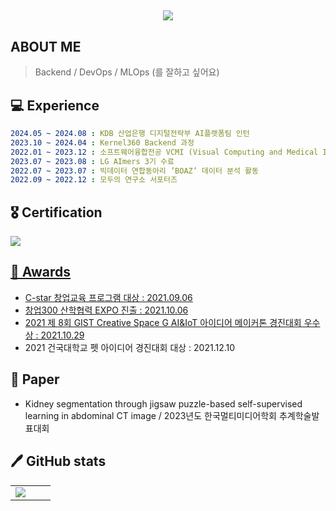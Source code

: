 <h2 align="center">
<img src="https://capsule-render.vercel.app/api?type=cylinder&color=E3A6AE&height=200&section=header&text=c0olcode&fontSize=80" />
</h2>




## ABOUT ME
> Backend / DevOps / MLOps (를 잘하고 싶어요)

## 💻 Experience
```yaml
2024.05 ~ 2024.08 : KDB 산업은행 디지털전략부 AI플랫폼팀 인턴
2023.10 ~ 2024.04 : Kernel360 Backend 과정
2022.01 ~ 2023.12 : 소프트웨어융합전공 VCMI (Visual Computing and Medical Imaging) 학부연구
2023.07 ~ 2023.08 : LG AImers 3기 수료
2022.07 ~ 2023.07 : 빅데이터 연합동아리 ’BOAZ’ 데이터 분석 활동
2022.09 ~ 2022.12 : 모두의 연구소 서포터즈
```
<!-- 자료구조 전공과목연계 실습튜터 : 2021.03.06 ~ 2021.06.16
소프트웨어융합학과 스터디동아리 ‘Muyaho’ 팀장 : 2021.03.06 ~ 2021.06.30
정보보호학과 소학회 ‘INTERLUDE’ 활동 : 2021.03.06 ~ 2021.07.01 -->

## 🎖️ Certification
<a href="https://www.credly.com/badges/c8eabb02-0f74-4629-a0be-70c6d048c9cb/public_url">
          <img src="https://github.com/user-attachments/assets/fd90495c-b055-4970-8ced-759ec9f206ce">


## 🥇 Awards
- C-star 창업교육 프로그램 대상 : 2021.09.06
- [창업300 산학협력 EXPO 진출 : 2021.10.06](http://festival.u300.kr/cms/process/invest_2021/view.asp?c_show_no=71&c_check_no=64&c_relation=809&c_relation2=903&c_team_no=2566&c_festival_type=&s_text=wonq)
- [2021 제 8회 GIST Creative Space G AI&IoT 아이디어 메이커톤 경진대회 우수상 : 2021.10.29](https://github.com/yejincode/petviews.git)
- 2021 건국대학교 펫 아이디어 경진대회 대상 : 2021.12.10
  

## 🔭 Paper
- Kidney segmentation through jigsaw puzzle-based self-supervised learning in abdominal CT image / 2023년도 한국멀티미디어학회 추계학술발표대회


## 🖊️ GitHub stats
<div align="center">
  <table>
    <tr>
      <td width="50%" valign="top">
        <a href="https://render.gitanimals.org/farms/c0olcode">
          <img src="https://render.gitanimals.org/farms/c0olcode"/>
        </a>
    </tr>
  </table>
</div>


